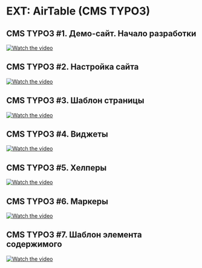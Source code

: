 # EXT: AirTable (CMS TYPO3)

## CMS TYPO3 #1. Демо-сайт. Начало разработки
[![Watch the video](https://img.youtube.com/vi/5LqxpCbRNXw/mqdefault.jpg)](https://youtu.be/5LqxpCbRNXw)

## CMS TYPO3 #2. Настройка сайта
[![Watch the video](https://img.youtube.com/vi/CZAhgC9YXsM/mqdefault.jpg)](https://youtu.be/CZAhgC9YXsM)

## CMS TYPO3 #3. Шаблон страницы
[![Watch the video](https://img.youtube.com/vi/-Ggqqf9c_6U/mqdefault.jpg)](https://youtu.be/-Ggqqf9c_6U)

## CMS TYPO3 #4. Виджеты
[![Watch the video](https://img.youtube.com/vi/zM2sniM5hTw/mqdefault.jpg)](https://youtu.be/zM2sniM5hTw)

## CMS TYPO3 #5. Хелперы
[![Watch the video](https://img.youtube.com/vi/GGdIUGHvIlU/mqdefault.jpg)](https://youtu.be/GGdIUGHvIlU)

## CMS TYPO3 #6. Маркеры
[![Watch the video](https://img.youtube.com/vi/E0msNVW8FJQ/mqdefault.jpg)](https://youtu.be/E0msNVW8FJQ)

## CMS TYPO3 #7. Шаблон элемента содержимого
[![Watch the video](https://img.youtube.com/vi/_8NZj77-mUg/mqdefault.jpg)](https://youtu.be/_8NZj77-mUg)
